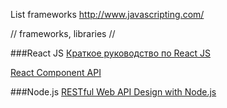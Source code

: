 List frameworks
http://www.javascripting.com/

// frameworks, libraries //

###React JS
[Краткое руководство по React JS](http://habrahabr.ru/post/248799/)

[React Component API](https://facebook.github.io/react/docs/component-api.html)

###Node.js
[RESTful Web API Design with Node.js]()
